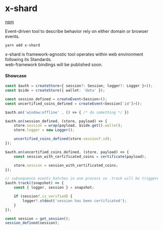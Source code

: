 # x-shard

<a href="https://www.npmjs.com/package/x-shard" target="_blank">npm</a>

Event-driven tool to describe behavior rely on either domain or browser events.
```plaintext
yarn add x-shard
```
x-shard is framework-agnostic tool operates within web environment following its Standards. <br />
web-framework bindings will be published soon.

#### Showcase
```ts
const $auth = createStore<{ session?: Session; logger?: Logger }>();
const $side = createStore({ wallet: 'data' });

const session_defined = createEvent<Session>();
const uncertified_coins_defined = createEvent<Session['id']>();

$auth.on('window:offline' , () => { /* do something */ })

$auth.on(session_defined, (store, payload) => {
    store.session = wrap(payload, $side.get().wallet);
    store.logger = new Logger();

    uncertified_coins_defined(store.session?.id);
});

$auth.on(uncertified_coins_defined, (store, payload) => {
    const session_with_certificated_coins = certificate(payload);

    store.session = session_with_certificated_coins;
});

// subsequence events batches in one process so .track will be triggered once
$auth.track((snapshot) => {
    const { logger, session } = snapshot;

    if (session?.is_verified) {
        logger?.stdout('session has been certificated');
    }
});

const session = get_session();
session_defined(session);

```

